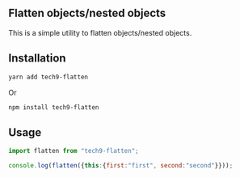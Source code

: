 ## Flatten objects/nested objects

This is a simple utility to flatten objects/nested objects.

## Installation

```bash
yarn add tech9-flatten
```

Or 

```bash
npm install tech9-flatten
```

## Usage

```javascript
import flatten from "tech9-flatten";

console.log(flatten({this:{first:"first", second:"second"}}));
```
